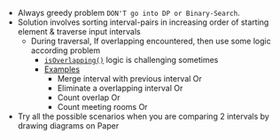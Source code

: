 - Always greedy problem `DON'T go into DP or Binary-Search`.
- Solution involves sorting interval-pairs in increasing order of starting element & traverse input intervals  
  - During traversal, If overlapping encountered, then use some logic according problem
    - <u>`isOverlapping()`</u> logic is challenging sometimes 
    - [Examples](./Leetcode/src/main/java/year2k21/common/pattern/interval)
      - Merge interval with previous interval Or
      - Eliminate a overlapping interval Or 
      - Count overlap Or
      - Count meeting rooms Or
- Try all the possible scenarios when you are comparing 2 intervals by drawing diagrams on Paper 